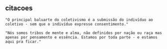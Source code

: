 ## citacoes

`"O principal baluarte do coletivismo é a submissão do indivíduo ao coletivo - sem que o indivíduo expresse consentimento." `

`"Nós somos tribos de mente e alma, não definidos por nação ou raça mas apenas por pensamento e essência. Estamos por toda parte - e estamos aqui pra ficar."`

